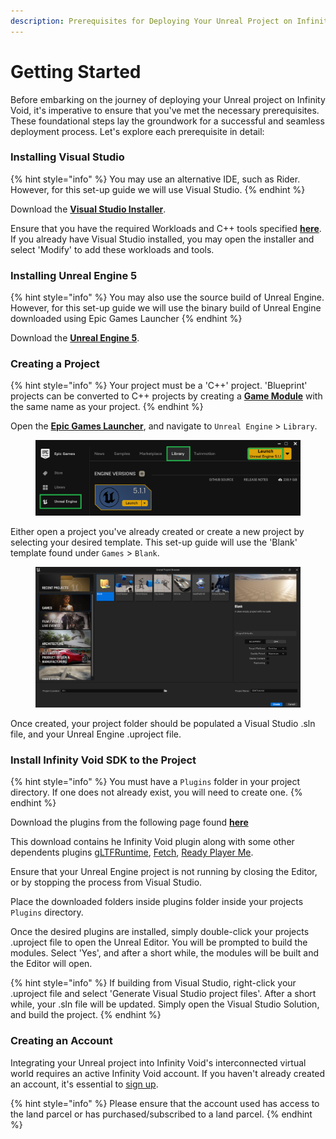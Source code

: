 ```yaml
---
description: Prerequisites for Deploying Your Unreal Project on Infinity Void
---
```


# Getting Started

Before embarking on the journey of deploying your Unreal project on Infinity Void, it's imperative to ensure that you've met the necessary prerequisites. These foundational steps lay the groundwork for a successful and seamless deployment process. Let's explore each prerequisite in detail:

### Installing Visual Studio[​](https://docs.inworld.ai/docs/tutorial-integrations/unreal-engine/getting-started/#installing-visual-studio) <a href="#installing-visual-studio" id="installing-visual-studio"></a>

{% hint style="info" %}
You may use an alternative IDE, such as Rider. However, for this set-up guide we will use Visual Studio.
{% endhint %}

Download the [**Visual Studio Installer**](https://visualstudio.microsoft.com/downloads/).

Ensure that you have the required Workloads and C++ tools specified [**here**](https://docs.unrealengine.com/5.1/en-US/setting-up-visual-studio-development-environment-for-cplusplus-projects-in-unreal-engine/). If you already have Visual Studio installed, you may open the installer and select 'Modify' to add these workloads and tools.

### Installing Unreal Engine 5 <a href="#installing-visual-studio" id="installing-visual-studio"></a>

{% hint style="info" %}
You may also use the source build of Unreal Engine. However, for this set-up guide we will use the binary build of Unreal Engine downloaded using Epic Games Launcher
{% endhint %}

Download the [**Unreal Engine 5**](https://www.unrealengine.com/en-US/download).

### Creating a Project[​](https://docs.inworld.ai/docs/tutorial-integrations/unreal-engine/getting-started/#creating-a-project) <a href="#creating-a-project" id="creating-a-project"></a>

{% hint style="info" %}
Your project must be a 'C++' project. 'Blueprint' projects can be converted to C++ projects by creating a [**Game Module**](https://docs.unrealengine.com/5.1/en-US/how-to-make-a-gameplay-module-in-unreal-engine/) with the same name as your project.
{% endhint %}

Open the [**Epic Games Launcher**](https://store.epicgames.com/en-US/download), and navigate to `Unreal Engine` > `Library`.



<figure><img src="../../../../.gitbook/assets/engine-launch-ce333e744f1d14288ee154dd0e20ebd2.png" alt=""><figcaption></figcaption></figure>

Either open a project you've already created or create a new project by selecting your desired template. This set-up guide will use the 'Blank' template found under `Games` > `Blank`.

<figure><img src="../../../../.gitbook/assets/Screenshot_1.png" alt=""><figcaption></figcaption></figure>

Once created, your project folder should be populated a Visual Studio .sln file, and your Unreal Engine .uproject file.

### Install Infinity Void SDK to the Project <a href="#install-inworld-to-the-project" id="install-inworld-to-the-project"></a>

{% hint style="info" %}
You must have a `Plugins` folder in your project directory. If one does not already exist, you will need to create one.
{% endhint %}

Download the plugins from the following page found [**here**](https://docs.inworld.ai/docs/tutorial-integrations/unreal-engine/)

This download contains he Infinity Void plugin along with some other dependents plugins [gLTFRuntime](https://github.com/rdeioris/glTFRuntime), [Fetch](https://github.com/GDi4K/unreal-fetch), [Ready Player Me](https://docs.readyplayer.me/ready-player-me/integration-guides/unreal-engine).&#x20;

Ensure that your Unreal Engine project is not running by closing the Editor, or by stopping the process from Visual Studio.

Place the downloaded folders inside plugins folder inside your projects `Plugins` directory.

Once the desired plugins are installed, simply double-click your projects .uproject file to open the Unreal Editor. You will be prompted to build the modules. Select 'Yes', and after a short while, the modules will be built and the Editor will open.

{% hint style="info" %}
If building from Visual Studio, right-click your .uproject file and select 'Generate Visual Studio project files'. After a short while, your .sln file will be updated. Simply open the Visual Studio Solution, and build the project.
{% endhint %}

### Creating an Account <a href="#install-inworld-to-the-project" id="install-inworld-to-the-project"></a>

Integrating your Unreal project into Infinity Void's interconnected virtual world requires an active Infinity Void account. If you haven't already created an account, it's essential to [sign up](https://dashboard.infinityvoid.io/).

{% hint style="info" %}
Please ensure that the account used has access to the land parcel or has purchased/subscribed to a land parcel.
{% endhint %}
